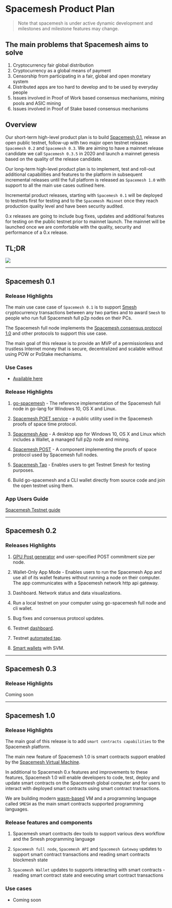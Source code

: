 # Spacemesh Product Plan

> Note that spacemesh is under active dynamic development and milestones and milestone features may change.

## The main problems that Spacemesh aims to solve
1. Cryptocurrency fair global distribution
2. Cryptocurrency as a global means of payment
3. Censorship from participating in a fair, global and open monetary system
4. Distributed apps are too hard to develop and to be used by everyday people
5. Issues involved in Proof of Work based consensus mechanisms, mining pools and ASIC mining
6. Issues involved in Proof of Stake based consensus mechanisms

## Overview

Our short-term high-level product plan is to build [Spacemesh 0.1](spacemesh01.md), release an open public testnet, follow-up with two major open testnet releases `Spacemesh 0.2` and `Spacemesh 0.3`. We are aiming to have a mainnet release candidate we call `Spacemesh 0.3.5` in 2020 and launch a mainnet genesis based on the quality of the release candidate.

Our long-term high-level product plan is to implement, test and roll-out additional capabilities and features to the platform in subsequent incremental releases until the full platform is released as `Spacemesh 1.0` with support to all the main use cases outlined here.

Incremental product releases, starting with `Spacemesh 0.1` will be deployed to testnets first for testing and to the `Spacemesh Mainnet` once they reach production quality level and have been security audited.

0.x releases are going to include bug fixes, updates and additional features for testing on the public testnet prior to mainnet launch. The mainnet will be launched once we are comfortable with the quality, security and performance of a 0.x release.

## TL;DR

![](https://raw.githubusercontent.com/spacemeshos/product/master/resources/roadmap2019_1.png)

---

## Spacemesh 0.1

### Release Highlights

The main use case case of `Spacemesh 0.1` is to support [Smesh](spacemesh_coin.md) cryptocurrency transactions between any two parties and to award `Smesh` to people who run full Spacemesh full p2p nodes on their PCs.

The Spacemesh full node implements the [Spacemesh consensus protocol 1.0](https://spacemesh.io/spacemesh-protocol-v1-0/) and other protocols to support this use case.

The main goal of this release is to provide an MVP of a permissionless and trustless Internet money that is secure, decentralized and scalable without using POW or PoStake mechanisms.

### Use Cases
- [Available here](spacemesh01.md)


### Release Highlights

1. [go-spacemesh](https://github.com/spacemeshos/go-spacemesh) - The reference implementation of the Spacemesh full node in go-lang for Windows 10, OS X and Linux.

2. [Spacemesh POET service](https://github.com/spacemeshos/POET) - a public utility used in the Spacemesh proofs of space time protocol.

3. [Spacemesh App](https://github.com/spacemeshos/smapp) - A desktop app for Windows 10, OS X and Linux which includes a Wallet, a managed full p2p node and mining.

4. [Spacemesh POST](https://github.com/spacemeshos/post) - A component implementing the proofs of space protocol used by Spacemesh full nodes.

5. [Spacemesh Tap](tap.md) - Enables users to get Testnet Smesh for testing purposes.

6. Build go-spacemesh and a CLI wallet directly from source code and join the open testnet using them.

### App Users Guide
[Spacemesh Testnet guide](https://testnet.spacemesh.io/#/dict)

---

## Spacemesh 0.2

### Releases Highlights

1. [GPU Post generator](https://github.com/spacemeshos/gpu-post) and user-specified POST commitment size per node.

2. Wallet-Only App Mode - Enables users to run the Spacemesh App and use all of its wallet features without running a node on their computer. The app communicates with a Spacemesh network http api gateway.

3. Dashboard. Network status and data visualizations.

4. Run a local testnet on your computer using go-spacemesh full node and cli wallet.

5. Bug fixes and consensus protocol updates.

6. Testnet [dashboard](dashboard.md).

7. Testnet [automated tap](tap.md).

8. [Smart wallets](svm-wallet.md) with SVM.

---

## Spacemesh 0.3

### Release Highlights
Coming soon

----

## Spacemesh 1.0

### Release Highlights
The main goal of this release is to add `smart contracts capabilities` to the Spacemesh platform.

The main new feature of Spacemesh 1.0 is smart contracts support enabled by the [Spacemesh Virtual Machine](https://github.com/spacemeshos/svm).

In additional to Spacemesh 0.x features and improvements to these features, Spacemesh 1.0 will enable developers to code, test, deploy and update smart contracts on the Spacemesh global computer and for users to interact with deployed smart contracts using smart contract transactions.

We are building modern [wasm-based](https://webassembly.org/) VM and a programming language called `SMESH` as the main smart contracts supported programming languages.

### Release features and components
1. Spacemesh smart contracts dev tools to support various devs workflow and the Smesh programming language

2. `Spacemesh full node`, `Spacemesh API` and `Spacemesh Gateway` updates to support smart contract transactions and reading smart contracts blockmesh state

3. `Spacemesh Wallet` updates to supports interacting with smart contracts - reading smart contract state and executing smart contract transactions

### Use cases
- Coming soon
